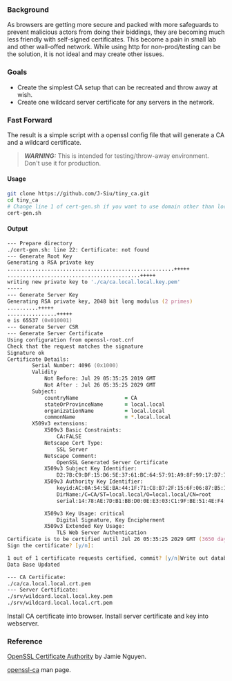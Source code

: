 ### Background

As browsers are getting more secure and packed with more safeguards to prevent malicious actors from doing their biddings, they are becoming much less friendly with self-signed certificates. This become a pain in small lab and other wall-offed network. While using http for non-prod/testing can be the solution, it is not ideal and may create other issues.

### Goals

- Create the simplest CA setup that can be recreated and throw away at wish.
- Create one wildcard server certificate for any servers in the network.

### Fast Forward

The result is a simple script with a openssl config file that will generate a CA and a wildcard certificate.

> ***WARNING:*** This is intended for testing/throw-away environment. Don't use it for production.

#### Usage

```zsh
git clone https://github.com/J-Siu/tiny_ca.git
cd tiny_ca
# Change line 1 of cert-gen.sh if you want to use domain other than local.local.
cert-gen.sh
```

#### Output

```zsh
--- Prepare directory
./cert-gen.sh: line 22: Certificate: not found
--- Generate Root Key
Generating a RSA private key
......................................................+++++
...........................................+++++
writing new private key to './ca/ca.local.local.key.pem'
-----
--- Generate Server Key
Generating RSA private key, 2048 bit long modulus (2 primes)
..........+++++
................+++++
e is 65537 (0x010001)
--- Generate Server CSR
--- Generate Server Certificate
Using configuration from openssl-root.cnf
Check that the request matches the signature
Signature ok
Certificate Details:
        Serial Number: 4096 (0x1000)
        Validity
            Not Before: Jul 29 05:35:25 2019 GMT
            Not After : Jul 26 05:35:25 2029 GMT
        Subject:
            countryName               = CA
            stateOrProvinceName       = local.local
            organizationName          = local.local
            commonName                = *.local.local
        X509v3 extensions:
            X509v3 Basic Constraints:
                CA:FALSE
            Netscape Cert Type:
                SSL Server
            Netscape Comment:
                OpenSSL Generated Server Certificate
            X509v3 Subject Key Identifier:
                D2:7B:C9:DF:15:D6:5E:37:61:BC:64:57:91:A9:8F:99:17:D7:76:6D
            X509v3 Authority Key Identifier:
                keyid:AC:0A:54:5E:BA:44:1F:71:C8:B7:2F:15:6F:06:87:B5:15:4E:1B:1F
                DirName:/C=CA/ST=local.local/O=local.local/CN=root
                serial:14:78:AE:7D:B1:BB:D0:0E:E3:03:C1:9F:BE:51:4E:F4:14:1B:7A:A8

            X509v3 Key Usage: critical
                Digital Signature, Key Encipherment
            X509v3 Extended Key Usage:
                TLS Web Server Authentication
Certificate is to be certified until Jul 26 05:35:25 2029 GMT (3650 days)
Sign the certificate? [y/n]:

1 out of 1 certificate requests certified, commit? [y/n]Write out database with 1 new entries
Data Base Updated

--- CA Certificate:
./ca/ca.local.local.crt.pem
--- Server Certificate:
./srv/wildcard.local.local.key.pem
./srv/wildcard.local.local.crt.pem
```

Install CA certificate into browser.
Install server certificate and key into webserver.

### Reference

[OpenSSL Certificate Authority](https://jamielinux.com/docs/openssl-certificate-authority/index.html) by Jamie Nguyen.

[openssl-ca](https://www.openssl.org/docs/manmaster/man1/ca.html) man page.